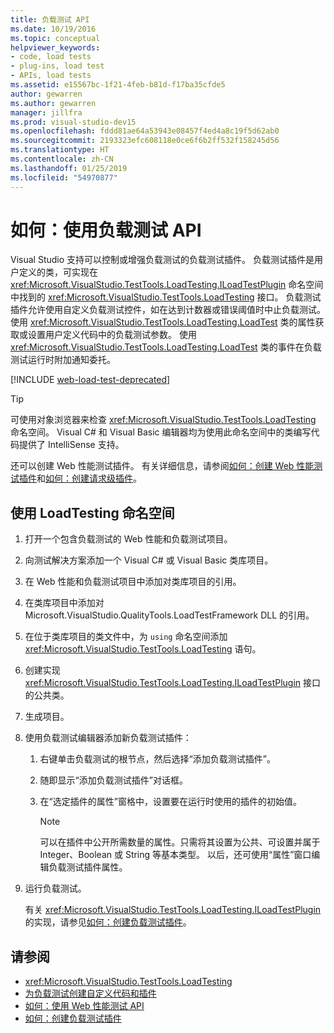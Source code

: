 ```yaml
---
title: 负载测试 API
ms.date: 10/19/2016
ms.topic: conceptual
helpviewer_keywords:
- code, load tests
- plug-ins, load test
- APIs, load tests
ms.assetid: e15567bc-1f21-4feb-b81d-f17ba35cfde5
author: gewarren
ms.author: gewarren
manager: jillfra
ms.prod: visual-studio-dev15
ms.openlocfilehash: fddd81ae64a53943e08457f4ed4a8c19f5d62ab0
ms.sourcegitcommit: 2193323efc608118e0ce6f6b2ff532f158245d56
ms.translationtype: HT
ms.contentlocale: zh-CN
ms.lasthandoff: 01/25/2019
ms.locfileid: "54970877"
---
```

# <a name="how-to-use-the-load-test-api"></a>如何：使用负载测试 API

Visual Studio 支持可以控制或增强负载测试的负载测试插件。 负载测试插件是用户定义的类，可实现在 <xref:Microsoft.VisualStudio.TestTools.LoadTesting.ILoadTestPlugin> 命名空间中找到的 <xref:Microsoft.VisualStudio.TestTools.LoadTesting> 接口。 负载测试插件允许使用自定义负载测试控件，如在达到计数器或错误阈值时中止负载测试。 使用 <xref:Microsoft.VisualStudio.TestTools.LoadTesting.LoadTest> 类的属性获取或设置用户定义代码中的负载测试参数。 使用 <xref:Microsoft.VisualStudio.TestTools.LoadTesting.LoadTest> 类的事件在负载测试运行时附加通知委托。

[!INCLUDE [web-load-test-deprecated](includes/web-load-test-deprecated.md)]

> [!TIP]
> 可使用对象浏览器来检查 <xref:Microsoft.VisualStudio.TestTools.LoadTesting> 命名空间。 Visual C# 和 Visual Basic 编辑器均为使用此命名空间中的类编写代码提供了 IntelliSense 支持。

还可以创建 Web 性能测试插件。 有关详细信息，请参阅[如何：创建 Web 性能测试插件](../test/how-to-create-a-web-performance-test-plug-in.md)和[如何：创建请求级插件](../test/how-to-create-a-request-level-plug-in.md)。

## <a name="to-use-the-loadtesting-namespace"></a>使用 LoadTesting 命名空间

1.  打开一个包含负载测试的 Web 性能和负载测试项目。

2.  向测试解决方案添加一个 Visual C# 或 Visual Basic 类库项目。

3.  在 Web 性能和负载测试项目中添加对类库项目的引用。

4.  在类库项目中添加对 Microsoft.VisualStudio.QualityTools.LoadTestFramework DLL 的引用。

5.  在位于类库项目的类文件中，为 `using` 命名空间添加 <xref:Microsoft.VisualStudio.TestTools.LoadTesting> 语句。

6.  创建实现 <xref:Microsoft.VisualStudio.TestTools.LoadTesting.ILoadTestPlugin> 接口的公共类。

7.  生成项目。

8.  使用负载测试编辑器添加新负载测试插件：

    1.  右键单击负载测试的根节点，然后选择“添加负载测试插件”。

    2.  随即显示“添加负载测试插件”对话框。

    3.  在“选定插件的属性”窗格中，设置要在运行时使用的插件的初始值。

        > [!NOTE]
        > 可以在插件中公开所需数量的属性。只需将其设置为公共、可设置并属于 Integer、Boolean 或 String 等基本类型。 以后，还可使用“属性”窗口编辑负载测试插件属性。

9. 运行负载测试。

     有关 <xref:Microsoft.VisualStudio.TestTools.LoadTesting.ILoadTestPlugin> 的实现，请参见[如何：创建负载测试插件](../test/how-to-create-a-load-test-plug-in.md)。

## <a name="see-also"></a>请参阅

- <xref:Microsoft.VisualStudio.TestTools.LoadTesting>
- [为负载测试创建自定义代码和插件](../test/create-custom-code-and-plug-ins-for-load-tests.md)
- [如何：使用 Web 性能测试 API](../test/how-to-use-the-web-performance-test-api.md)
- [如何：创建负载测试插件](../test/how-to-create-a-load-test-plug-in.md)